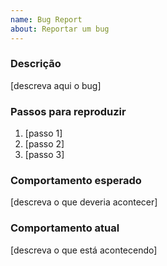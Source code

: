 ```yaml
---
name: Bug Report
about: Reportar um bug
---
```


### Descrição

[descreva aqui o bug]

### Passos para reproduzir

1. [passo 1]
2. [passo 2]
3. [passo 3]

### Comportamento esperado

[descreva o que deveria acontecer]

### Comportamento atual

[descreva o que está acontecendo]